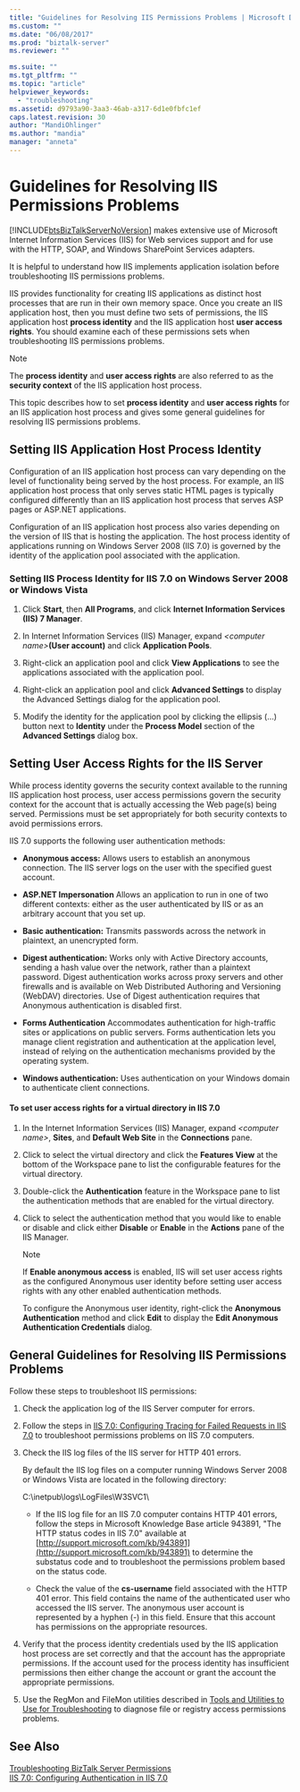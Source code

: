 ```yaml
---
title: "Guidelines for Resolving IIS Permissions Problems | Microsoft Docs"
ms.custom: ""
ms.date: "06/08/2017"
ms.prod: "biztalk-server"
ms.reviewer: ""

ms.suite: ""
ms.tgt_pltfrm: ""
ms.topic: "article"
helpviewer_keywords: 
  - "troubleshooting"
ms.assetid: d9793a90-3aa3-46ab-a317-6d1e0fbfc1ef
caps.latest.revision: 30
author: "MandiOhlinger"
ms.author: "mandia"
manager: "anneta"
---
```

# Guidelines for Resolving IIS Permissions Problems
[!INCLUDE[btsBizTalkServerNoVersion](../includes/btsbiztalkservernoversion-md.md)] makes extensive use of Microsoft Internet Information Services (IIS) for Web services support and for use with the HTTP, SOAP, and Windows SharePoint Services adapters.  
  
 It is helpful to understand how IIS implements application isolation before troubleshooting IIS permissions problems.  
  
 IIS provides functionality for creating IIS applications as distinct host processes that are run in their own memory space. Once you create an IIS application host, then you must define two sets of permissions, the IIS application host **process identity** and the IIS application host **user access rights**. You should examine each of these permissions sets when troubleshooting IIS permissions problems.  
  
> [!NOTE]
>  The **process identity** and **user access rights** are also referred to as the **security context** of the IIS application host process.  
  
 This topic describes how to set **process identity** and **user access rights** for an IIS application host process and gives some general guidelines for resolving IIS permissions problems.  
  
## Setting IIS Application Host Process Identity  
 Configuration of an IIS application host process can vary depending on the level of functionality being served by the host process. For example, an IIS application host process that only serves static HTML pages is typically configured differently than an IIS application host process that serves ASP pages or ASP.NET applications.  
  
 Configuration of an IIS application host process also varies depending on the version of IIS that is hosting the application. The host process identity of applications running on Windows Server 2008 (IIS 7.0) is governed by the identity of the application pool associated with the application.  
  
### Setting IIS Process Identity for IIS 7.0 on Windows Server 2008 or Windows Vista  
  
1.  Click **Start**, then **All Programs**, and click **Internet Information Services (IIS) 7 Manager**.  
  
2.  In Internet Information Services (IIS) Manager, expand *\<computer name\>***(User account)** and click **Application Pools**.  
  
3.  Right-click an application pool and click **View Applications** to see the applications associated with the application pool.  
  
4.  Right-click an application pool and click **Advanced Settings** to display the Advanced Settings dialog for the application pool.  
  
5.  Modify the identity for the application pool by clicking the ellipsis (…) button next to **Identity** under the **Process Model** section of the **Advanced Settings** dialog box.  
  
## Setting User Access Rights for the IIS Server  
 While process identity governs the security context available to the running IIS application host process, user access permissions govern the security context for the account that is actually accessing the Web page(s) being served. Permissions must be set appropriately for both security contexts to avoid permissions errors.  
  
 IIS 7.0 supports the following user authentication methods:  
  
-   **Anonymous access:** Allows users to establish an anonymous connection. The IIS server logs on the user with the specified guest account.  
  
-   **ASP.NET Impersonation** Allows an application to run in one of two different contexts: either as the user authenticated by IIS or as an arbitrary account that you set up.  
  
-   **Basic authentication:** Transmits passwords across the network in plaintext, an unencrypted form.  
  
-   **Digest authentication:** Works only with Active Directory accounts, sending a hash value over the network, rather than a plaintext password. Digest authentication works across proxy servers and other firewalls and is available on Web Distributed Authoring and Versioning (WebDAV) directories. Use of Digest authentication requires that Anonymous authentication is disabled first.  
  
-   **Forms Authentication** Accommodates authentication for high-traffic sites or applications on public servers. Forms authentication lets you manage client registration and authentication at the application level, instead of relying on the authentication mechanisms provided by the operating system.  
  
-   **Windows authentication:** Uses authentication on your Windows domain to authenticate client connections.  
  
#### To set user access rights for a virtual directory in IIS 7.0  
  
1.  In the Internet Information Services (IIS) Manager, expand *\<computer name\>*, **Sites**, and **Default Web Site** in the **Connections** pane.  
  
2.  Click to select the virtual directory and click the **Features View** at the bottom of the Workspace pane to list the configurable features for the virtual directory.  
  
3.  Double-click the **Authentication** feature in the Workspace pane to list the authentication methods that are enabled for the virtual directory.  
  
4.  Click to select the authentication method that you would like to enable or disable and click either **Disable** or **Enable** in the **Actions** pane of the IIS Manager.  
  
    > [!NOTE]
    >  If **Enable anonymous access** is enabled, IIS will set user access rights as the configured Anonymous user identity before setting user access rights with any other enabled authentication methods.  
    >   
    >  To configure the Anonymous user identity, right-click the **Anonymous Authentication** method and click **Edit** to display the **Edit Anonymous Authentication Credentials** dialog.  
  
## General Guidelines for Resolving IIS Permissions Problems  
 Follow these steps to troubleshoot IIS permissions:  
  
1.  Check the application log of the IIS Server computer for errors.  
  
2.  Follow the steps in [IIS 7.0: Configuring Tracing for Failed Requests in IIS 7.0](http://go.microsoft.com/fwlink/?LinkId=130600) to troubleshoot permissions problems on IIS 7.0 computers.  
  
3.  Check the IIS log files of the IIS server for HTTP 401 errors.  
  
     By default the IIS log files on a computer running Windows Server 2008 or Windows Vista are located in the following directory:  
  
     C:\inetpub\logs\LogFiles\W3SVC1\  
  
    -   If the IIS log file for an IIS 7.0 computer contains HTTP 401 errors, follow the steps in Microsoft Knowledge Base article 943891, "The HTTP status codes in IIS 7.0" available at [http://support.microsoft.com/kb/943891](http://support.microsoft.com/kb/943891) to determine the substatus code and to troubleshoot the permissions problem based on the status code.  
  
    -   Check the value of the **cs-username** field associated with the HTTP 401 error. This field contains the name of the authenticated user who accessed the IIS server. The anonymous user account is represented by a hyphen (-) in this field. Ensure that this account has permissions on the appropriate resources.  
  
4.  Verify that the process identity credentials used by the IIS application host process are set correctly and that the account has the appropriate permissions. If the account used for the process identity has insufficient permissions then either change the account or grant the account the appropriate permissions.  
  
5.  Use the RegMon and FileMon utilities described in [Tools and Utilities to Use for Troubleshooting](../core/tools-and-utilities-to-use-for-troubleshooting.md) to diagnose file or registry access permissions problems.  
  
## See Also  
 [Troubleshooting BizTalk Server Permissions](../core/troubleshooting-biztalk-server-permissions.md)   
 [IIS 7.0: Configuring Authentication in IIS 7.0](http://go.microsoft.com/fwlink/?LinkId=129909)